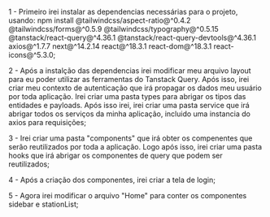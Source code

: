 1 - Primeiro irei instalar as dependencias necessárias para o projeto, usando: npm install @tailwindcss/aspect-ratio@^0.4.2 @tailwindcss/forms@^0.5.9 @tailwindcss/typography@^0.5.15 @tanstack/react-query@^4.36.1 @tanstack/react-query-devtools@^4.36.1 axios@^1.7.7 next@^14.2.14 react@^18.3.1 react-dom@^18.3.1 react-icons@^5.3.0;

2 - Após a instalção das dependencias irei modificar meu arquivo layout para eu poder utilizar as ferramentas do Tanstack Query. Após isso, irei criar meu contexto de autenticação que irá propagar os dados meu usuário por toda aplicação. Irei criar uma pasta types para abrigar os tipos das entidades e payloads. Após isso irei, irei criar uma pasta service que irá abrigar todos os serviços da minha aplicação, incluido uma instancia do axios para requisições;

3 - Irei criar uma pasta "components" que irá obter os compenentes que serão reutilizados por toda a aplicação. Logo após isso, irei criar uma pasta hooks que irá abrigar os componentes de query que podem ser reutilizados;

4 - Após a criação dos componentes, irei criar a tela de login;

5 - Agora irei modificar o arquivo "Home" para conter os componentes sidebar e stationList;
